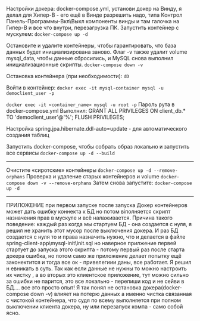 Настройки докера: docker-compose.yml, установи докер на Винду, я делал для Хипер-В - его ещё в Винде разрешить надо, типа Контрол Панель-Программы-Вкл\Выкл компоненты винды и там галочка на Гипер-В и все что внутри, перезагрузка ПК.
Запустить контейнер с мускулем:
`docker-compose up -d`

Остановите и удалите контейнеры, чтобы гарантировать, что база данных будет инициализирована заново. Флаг -v также удалит volume mysql_data, чтобы данные сбросились, и MySQL снова выполнил инициализационные скрипты.
`docker-compose down -v`

Остановка контейнера (при необходимости):
`dD`

Войти в контейнер:
`docker exec -it mysql-container mysql -u democlient_user -p`

`docker exec -it <container_name> mysql -u root -p`
Пароль рута в docker-compose.yml
Выполнил:
GRANT ALL PRIVILEGES ON client_db.* TO 'democlient_user'@'%';
FLUSH PRIVILEGES;

Настройка spring.jpa.hibernate.ddl-auto=update - для автоматического создания таблиц

Запустить docker-compose, чтобы собрать образ локально и запустить все сервисы
`docker-compose up -d --build`

____________________________________________________________
Очистите «сиротские» контейнеры
`docker-compose up -d --remove-orphans`
Проверка и удаление старых контейнеров и volume
`docker-compose down -v --remove-orphans`
Затем снова запустите:
`docker-compose up -d`
____________________________________________________________

ПРИЛОЖЕНИЕ при первом запуске после запуска Докер контейнеров может дать ошибку коннекта к БД но потом віполняется скрипт назначения прав в мускуле и всё налаживается.
Причина такого поведение: каждый раз когда мы стартуем БД - она создается с нуля, я решил не хранить этот мусор после выключения докера.
И раз БД создается с нуля то и права назначить нужно, что и делается в файле spring-client-app\mysql-init\init.sql 
но наверное прилжение первей стартует до запуска этого скрипта - потому первый раз после старта докера ошибка, но потом само же приложение делает попытку ещё законектится
и тогда все ок - привелегиии даны, все работает. Я решил н евникать в суть. Так как если данные не нужны то можно настроить их чистку , а во вторых это клиентское приложение, тут можно сильно за ошибки не парится, это все локально - перепиши код и не сейви в БД.... все это просто опыт!
Я так понял не остановка докера(docker-compose down -v) влияет на потерю данных а именно чистка связанная с чистокой контейнера, что судя по всему выполняется при полном выключении клиента докера, ну или перезапуск компа - само собой ясно.